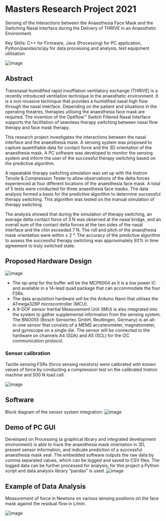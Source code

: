 # Masters Research Project 2021
Sensing of the Interactions between the Anaesthesia Face Mask and the Switching Nasal Interface during the Delivery of THRIVE in an Anaesthetic Environment.

Key Skills: C++ for Firmware, Java (Processing) for PC application, Python/pandas/scipy for data processing and analysis, test equipment utilisation

![image](https://github.com/yuneychonlee/masters-project/assets/170559075/6606923e-7461-4d9d-a93b-55728af015ba)

## Abstract
Transnasal humidified rapid insufflation ventilatory exchange (THRIVE) is a recently introduced
ventilation technique in the anaesthetic environment. It is a non-invasive technique that provides
a humidified nasal high flow through the nasal interface. Depending on the patient and situations
in the operating theatres, therapies utilising the anaesthesia face mask are required. The invention
of the Optiflow™ Switch Filtered Nasal Interface supports the facilitation of seamless therapy
switching between nasal flow therapy and face mask therapy.

This research project investigates the interactions between the nasal interface and the anaesthesia
mask. A sensing system was proposed to capture quantifiable data for contact force and the 3D
orientation of the anaesthesia mask. A PC software was developed to monitor the sensing system
and inform the user of the successful therapy switching based on the predictive algorithm.

A repeatable therapy switching simulation was set up with the Instron Tensile & Compression
Tester to allow observations of the delta forces experienced at four different locations of the
anaesthesia face mask. A total of 5 tests were conducted for three anaesthesia face masks. The data
analysis formed a basis for the predictive algorithm to determine successful therapy switching.
This algorithm was tested on the manual simulation of therapy switching.

The analysis showed that during the simulation of therapy switching, an average delta contact force
of 3 N was observed at the nasal bridge, and an overall sum of the contact delta forces at the two
sides of the nasal interface and the chin exceeded 7 N. The roll and pitch of the anaesthesia mask
orientation were within ± 2 °. The accuracy of the predictive algorithm to assess the successful
therapy switching was approximately 93% in time agreement to truly switched state.

## Proposed Hardware Design
![image](https://github.com/yuneychonlee/masters-project/assets/170559075/2d91e6e6-7ba9-4a75-bfc6-307383cdab9e)
- The op-amp for the buffer will be the MCP6004 as it is a low power IC and available in a 14-lead quad package that can accommodate the four FSRs.
- The data acquisition hardware will be the Arduino Nano that utilises the ATmega328P microcontroller (MCU).
- A 9-DOF sensor Inertial Measurement Unit (IMU) is also integrated into the system to gather supplemental information from the sensing system. The BNO055 (Bosch Sensortec GmbH, Reutlingen, Germany) is an all-in-one sensor that consists of a MEMS accelerometer, magnetometer, and gyroscope on a single die. The sensor will be connected to the hardware on channels A4 (SDA) and A5 (SCL) for the I2C communication protocol.

### Sensor calibration
Tactile sensing FSRs (force sensing resistors) were calibrated with known values of force by conducting a compression test on the calibrated Instron machine and 500 N load cell.

![image](https://github.com/yuneychonlee/masters-project/assets/170559075/7ede73d0-994e-49b9-83ce-9867d266d591)

## Software
Block diagram of the sensor system integration:
![image](https://github.com/yuneychonlee/masters-project/assets/170559075/53c7ddc2-6f64-479d-881f-5c0727782cf9)

## Demo of PC GUI
Developed on Processing (a graphical library and integrated development environment) is able to track the anaesthesia mask orientation in 3D, present sensor information, and indicate prediction of a successful anaesthesia mask seal. The embedded software outputs the raw data by comma separated values, which can be logged and saved to CSV files. The logged data can be further processed for analysis; for this project a Python script and data analysis library “pandas” is used.
![image](https://github.com/yuneychonlee/masters-project/assets/170559075/88a3bc6b-7041-4bf5-aacd-25473286caa3)

## Example of Data Analysis
Measurement of force in Newtons on various sensing positions on the face mask against the residual flow in L/min.

![image](https://github.com/yuneychonlee/masters-project/assets/170559075/a351d76b-d69e-4ed1-a4f0-cef181397223)

